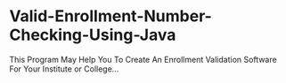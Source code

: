 # Valid-Enrollment-Number-Checking-Using-Java
This Program May Help You To Create An Enrollment Validation Software For Your Institute or College...
